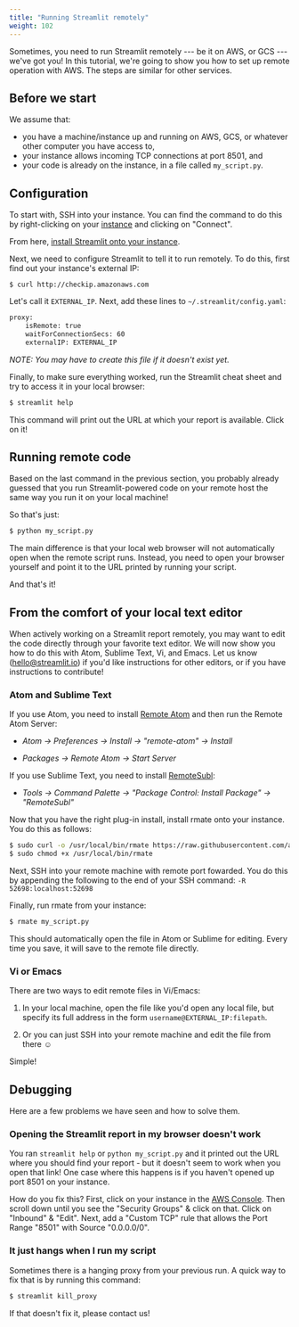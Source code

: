 ```yaml
---
title: "Running Streamlit remotely"
weight: 102
---
```


Sometimes, you need to run Streamlit remotely --- be it on AWS, or GCS --- we've got you! In this tutorial,
we're going to show you how to set up remote operation with AWS. The steps are similar for other services.


## Before we start
We assume that:

* you have a machine/instance up and running on AWS, GCS, or whatever other computer you have access to,
* your instance allows incoming TCP connections at port 8501, and
* your code is already on the instance, in a file called `my_script.py`.

## Configuration

To start with, SSH into your instance. You can find the command to do this by right-clicking on your [instance](https://us-west-2.console.aws.amazon.com/ec2/v2/home?region=us-west-2#Instances:sort=instanceId) and clicking on "Connect".

From here, [install Streamlit onto your instance](/docs/installation/).

Next, we need to configure Streamlit to tell it to run remotely. To do this, first find out your instance's external IP:
```
$ curl http://checkip.amazonaws.com
```
Let's call it `EXTERNAL_IP`. Next, add these lines to `~/.streamlit/config.yaml`:

```bash
proxy:
    isRemote: true
    waitForConnectionSecs: 60
    externalIP: EXTERNAL_IP
```

_NOTE: You may have to create this file if it doesn't exist yet._

Finally, to make sure everything worked, run the Streamlit cheat sheet and try
to access it in your local browser:

```bash
$ streamlit help
```

This command will print out the URL at which your report is available. Click on it!


## Running remote code

Based on the last command in the previous section, you probably already guessed
that you run Streamlit-powered code on your remote host the same way you run it
on your local machine!

So that's just:

```bash
$ python my_script.py
```

The main difference is that your local web browser will not automatically open
when the remote script runs. Instead, you need to open your browser yourself
and point it to the URL printed by running your script.

And that's it!


## From the comfort of your local text editor

When actively working on a Streamlit report remotely, you may want to
edit the code directly through your favorite text editor. We will now show you
how to do this with Atom, Sublime Text, Vi, and Emacs. Let us know
(<hello@streamlit.io>) if you'd like instructions for other editors, or if
you have instructions to contribute!

### Atom and Sublime Text
If you use Atom, you need to install [Remote Atom](https://atom.io/packages/remote-atom) and then run the Remote Atom Server:

* _Atom → Preferences → Install → "remote-atom" → Install_

* _Packages → Remote Atom → Start Server_

If you use Sublime Text, you need to install
[RemoteSubl](https://github.com/randy3k/RemoteSubl):

* _Tools → Command Palette → "Package Control: Install Package" → "RemoteSubl"_

Now that you have the right plug-in install, install rmate onto your instance. You do this as follows:
```bash
$ sudo curl -o /usr/local/bin/rmate https://raw.githubusercontent.com/aurora/rmate/master/rmate
$ sudo chmod +x /usr/local/bin/rmate
```

Next, SSH into your remote machine with remote port fowarded. You do this by appending the following to the end of your SSH command: ```-R 52698:localhost:52698```

Finally, run rmate from your instance:
```bash
$ rmate my_script.py
```

This should automatically open the file in Atom or Sublime for editing. Every time you save, it will save to the remote file directly.


### Vi or Emacs

There are two ways to edit remote files in Vi/Emacs:

1. In your local machine, open the file like you'd open any local file, but
   specify its full address in the form `username@EXTERNAL_IP:filepath`.

2. Or you can just SSH into your remote machine and edit the file from there ☺

Simple!

## Debugging
Here are a few problems we have seen and how to solve them.

### Opening the Streamlit report in my browser doesn't work
You ran `streamlit help` or `python my_script.py` and it printed out the URL where you should find your report - but it doesn't seem to work when you open that link! One case where this happens is if you haven't opened up port 8501 on your instance.

How do you fix this? First, click on your instance in the [AWS Console](https://us-west-2.console.aws.amazon.com/ec2/v2/home?region=us-west-2#Instances:sort=instanceId). Then scroll down until you see the "Security Groups" & click on that. Click on "Inbound" & "Edit". Next, add a "Custom TCP" rule that allows the Port Range "8501" with Source "0.0.0.0/0". 

### It just hangs when I run my script
Sometimes there is a hanging proxy from your previous run. A quick way to fix that is by running this command:
```bash
$ streamlit kill_proxy
```

If that doesn't fix it, please contact us!



